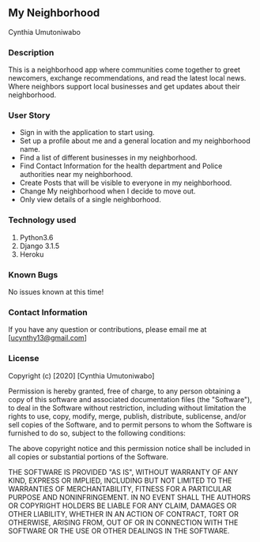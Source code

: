 ## My Neighborhood   
Cynthia Umutoniwabo

### Description  
This is a neighborhood app where communities come together to greet newcomers, exchange recommendations, and read the latest local news. Where neighbors support local businesses and get updates about their neighborhood.

### User Story  
* Sign in with the application to start using.
* Set up a profile about me and a general location and my neighborhood name.
* Find a list of different businesses in my neighborhood.
* Find Contact Information for the health department and Police authorities near my neighborhood.
* Create Posts that will be visible to everyone in my neighborhood.
* Change My neighborhood when I decide to move out.
* Only view details of a single neighborhood.


### Technology used
1. Python3.6       
1. Django 3.1.5  
1. Heroku      

### Known Bugs  
No issues known at this time!   

### Contact Information  
If you have any question or contributions, please email me at [ucynthy13@gmail.com]  

### License  
Copyright (c) [2020] [Cynthia Umutoniwabo]

Permission is hereby granted, free of charge, to any person obtaining a copy of this software and associated documentation files (the "Software"), to deal in the Software without restriction, including without limitation the rights to use, copy, modify, merge, publish, distribute, sublicense, and/or sell copies of the Software, and to permit persons to whom the Software is furnished to do so, subject to the following conditions:

The above copyright notice and this permission notice shall be included in all copies or substantial portions of the Software.

THE SOFTWARE IS PROVIDED "AS IS", WITHOUT WARRANTY OF ANY KIND, EXPRESS OR IMPLIED, INCLUDING BUT NOT LIMITED TO THE WARRANTIES OF MERCHANTABILITY, FITNESS FOR A PARTICULAR PURPOSE AND NONINFRINGEMENT. IN NO EVENT SHALL THE AUTHORS OR COPYRIGHT HOLDERS BE LIABLE FOR ANY CLAIM, DAMAGES OR OTHER LIABILITY, WHETHER IN AN ACTION OF CONTRACT, TORT OR OTHERWISE, ARISING FROM, OUT OF OR IN CONNECTION WITH THE SOFTWARE OR THE USE OR OTHER DEALINGS IN THE SOFTWARE.
